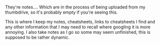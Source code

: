 They're notes.... Which are in the process of being uploaded from my thumbdrive, so it's probably empty if you're seeing this.

This is where I keep my notes, cheatsheets, links to cheatsheets I find and any other information that I may need to recall where googling it is more annoying. I also take notes as I go so some may seem unfinished, this is supposed to be rather dynamic.
